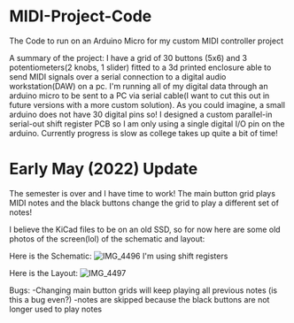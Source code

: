 # MIDI-Project-Code
The Code to run on an Arduino Micro for my custom MIDI controller project

A summary of the project:
I have a grid of 30 buttons (5x6) and 3 potentiometers(2 knobs, 1 slider) fitted to a 3d printed enclosure able to send MIDI signals over a serial connection to a digital audio workstation(DAW) on a pc. I'm running all of my digital data through an arduino micro to be sent to a PC via serial cable(I want to cut this out in future versions with a more custom solution). As you could imagine, a small arduino does not have 30 digital pins so! I designed a custom parallel-in serial-out shift register PCB so I am only using a single digital I/O pin on the arduino. Currently progress is slow as college takes up quite a bit of time! 

# Early May (2022) Update
The semester is over and I have time to work!
The main button grid plays MIDI notes and the black buttons change the grid to play a different set of notes!

I believe the KiCad files to be on  an old SSD, so for now here are some old photos of the screen(lol) of the schematic and layout:

Here is the Schematic:
![IMG_4496](https://github.com/jlb2637/MIDI-Project-Code/assets/47393028/3dc260b8-ef8c-4245-81af-16638e1edcb8)
I'm using<blank> shift registers
  
Here is the Layout:
![IMG_4497](https://github.com/jlb2637/MIDI-Project-Code/assets/47393028/18a8ef66-7f48-44cf-8812-6dc06b6a7507)
  

Bugs:
  -Changing main button grids will keep playing all previous notes (is this a bug even?)
  -notes are skipped because the black buttons are not longer used to play notes
